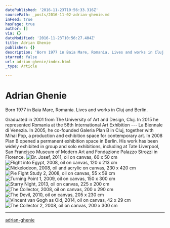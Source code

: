 ```yaml
---
datePublished: '2016-11-23T10:56:33.316Z'
sourcePath: _posts/2016-11-02-adrian-ghenie.md
inFeed: true
hasPage: true
author: []
via: {}
dateModified: '2016-11-23T10:56:27.404Z'
title: Adrian Ghenie
publisher: {}
description: 'Born 1977 in Baia Mare, Romania. Lives and works in Cluj and Berlin.'
starred: false
url: adrian-ghenie/index.html
_type: Article

---
```

# Adrian Ghenie

Born 1977 in Baia Mare, Romania. Lives and works in Cluj and Berlin.

Graduated in 2001 from The University of Art and Design, Cluj. In 2015 he represented Romania at the 56th International Art Exhibition --- La Biennale di Venezia. In 2005, he co-founded Galeria Plan B in Cluj, together with Mihai Pop, a production and exhibition space for contemporary art. In 2008 Plan B opened a permanent exhibition space in Berlin. His work has been widely exhibited in group and solo exhibitions, including at Tate Liverpool, San Francisco Museum of Modern Art and Fondazione Palazzo Strozzi in Florence.
![Dr. Josef, 2011, oil on canvas, 60 x 50 cm](https://the-grid-user-content.s3-us-west-2.amazonaws.com/738ea09b-04fe-4d5e-b5d9-0532766c3583.jpg)
![Flight into Egypt, 2008, oil on canvas, 120 x 213 cm](https://the-grid-user-content.s3-us-west-2.amazonaws.com/be53d5a7-607d-4c72-86be-d08e757f198c.jpg)
![Nickelodeon, 2008, oil and acrylic on canvas, 230 x 420 cm](https://the-grid-user-content.s3-us-west-2.amazonaws.com/31bf6166-98eb-402a-953a-a6ce53931594.jpg)
![Pie Fight Study 2, 2008, oil on canvas, 55 x 59 cm](https://the-grid-user-content.s3-us-west-2.amazonaws.com/1ef2d332-ecb6-4059-b4b3-58b002dec5ea.jpg)
![Turning Point 1, 2009, oil on canvas, 150 x 300 cm](https://the-grid-user-content.s3-us-west-2.amazonaws.com/0577a523-b413-4f5b-a335-b99a809e730a.jpg)
![
Starry Night, 2013, oil on canvas, 225 x 200 cm](https://the-grid-user-content.s3-us-west-2.amazonaws.com/e04bab57-0fbf-47f1-b93c-40a90a8a2bf9.jpg)
![The Collector, 2008, oil on canvas, 200 x 290 cm](https://the-grid-user-content.s3-us-west-2.amazonaws.com/7b0f02c6-31a7-4dc0-a017-db4781c337bd.jpg)
![The Devil, 2010, oil on canvas, 205 x 230 cm](https://the-grid-user-content.s3-us-west-2.amazonaws.com/37dfe0c1-c54a-4dca-83a0-4545522c4bab.jpg)
![Vincent van Gogh as Old, 2014, oil on canvas, 42 x 29 cm  ](https://the-grid-user-content.s3-us-west-2.amazonaws.com/e2213c63-10ab-413c-87c7-7dbe8be0eec4.jpg)
![The Collector 2, 2008, oil on canvas, 200 x 300 cm](https://the-grid-user-content.s3-us-west-2.amazonaws.com/454dc221-aee2-4d85-878c-fa96fc34fabc.jpg)

---

[adrian-ghenie][0]

[0]: http://www.plan-b.ro/index.php?/adrian-ghenie/